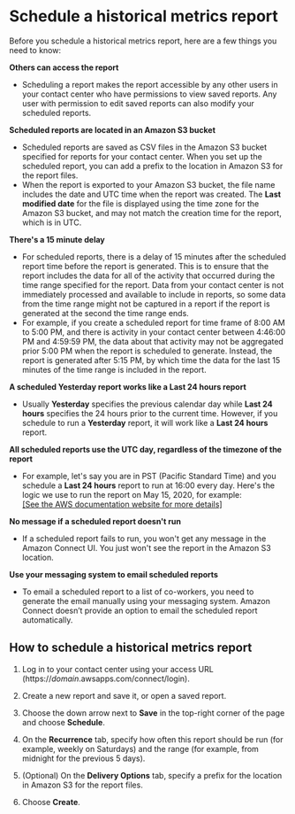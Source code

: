 # Schedule a historical metrics report<a name="schedule-historical-metrics-report"></a>

Before you schedule a historical metrics report, here are a few things you need to know:

**Others can access the report**
+ Scheduling a report makes the report accessible by any other users in your contact center who have permissions to view saved reports\. Any user with permission to edit saved reports can also modify your scheduled reports\. 

**Scheduled reports are located in an Amazon S3 bucket**
+ Scheduled reports are saved as CSV files in the Amazon S3 bucket specified for reports for your contact center\. When you set up the scheduled report, you can add a prefix to the location in Amazon S3 for the report files\.
+ When the report is exported to your Amazon S3 bucket, the file name includes the date and UTC time when the report was created\. The **Last modified date** for the file is displayed using the time zone for the Amazon S3 bucket, and may not match the creation time for the report, which is in UTC\.

**There's a 15 minute delay**
+ For scheduled reports, there is a delay of 15 minutes after the scheduled report time before the report is generated\. This is to ensure that the report includes the data for all of the activity that occurred during the time range specified for the report\. Data from your contact center is not immediately processed and available to include in reports, so some data from the time range might not be captured in a report if the report is generated at the second the time range ends\. 
+ For example, if you create a scheduled report for time frame of 8:00 AM to 5:00 PM, and there is activity in your contact center between 4:46:00 PM and 4:59:59 PM, the data about that activity may not be aggregated prior 5:00 PM when the report is scheduled to generate\. Instead, the report is generated after 5:15 PM, by which time the data for the last 15 minutes of the time range is included in the report\.

**A scheduled Yesterday report works like a Last 24 hours report**
+ Usually **Yesterday** specifies the previous calendar day while **Last 24 hours** specifies the 24 hours prior to the current time\. However, if you schedule to run a **Yesterday** report, it will work like a **Last 24 hours** report\.

**All scheduled reports use the UTC day, regardless of the timezone of the report**
+ For example, let's say you are in PST \(Pacific Standard Time\) and you schedule a **Last 24 hours** report to run at 16:00 every day\. Here's the logic we use to run the report on May 15, 2020, for example:    
[\[See the AWS documentation website for more details\]](http://docs.aws.amazon.com/connect/latest/adminguide/schedule-historical-metrics-report.html)

**No message if a scheduled report doesn't run**
+ If a scheduled report fails to run, you won't get any message in the Amazon Connect UI\. You just won't see the report in the Amazon S3 location\. 

**Use your messaging system to email scheduled reports**
+ To email a scheduled report to a list of co\-workers, you need to generate the email manually using your messaging system\. Amazon Connect doesn’t provide an option to email the scheduled report automatically\. 

## How to schedule a historical metrics report<a name="howto-schedule-historical-metrics-report"></a>

1. Log in to your contact center using your access URL \(https://*domain*\.awsapps\.com/connect/login\)\.

1. Create a new report and save it, or open a saved report\.

1. Choose the down arrow next to **Save** in the top\-right corner of the page and choose **Schedule**\.

1. On the **Recurrence** tab, specify how often this report should be run \(for example, weekly on Saturdays\) and the range \(for example, from midnight for the previous 5 days\)\.

1. \(Optional\) On the **Delivery Options** tab, specify a prefix for the location in Amazon S3 for the report files\.

1. Choose **Create**\.